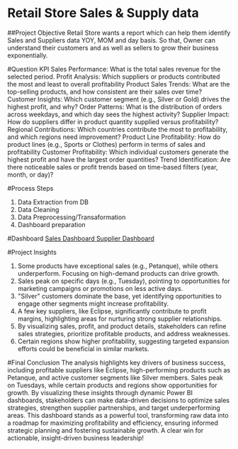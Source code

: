 # Retail Store Sales & Supply data
##Project Objective
Retail Store wants a report which can help them identify Sales and Suppliers data YOY, MOM and day basis. So that, Owner can understand their customers and as well as sellers to grow their business exponentially.

#Question KPI
Sales Performance: What is the total sales revenue for the selected period.
Profit Analysis: Which suppliers or products contributed the most and least to overall profitability
Product Sales Trends: What are the top-selling products, and how consistent are their sales over time?
Customer Insights: Which customer segment (e.g., Silver or Gold) drives the highest profit, and why?
Order Patterns: What is the distribution of orders across weekdays, and which day sees the highest activity?
Supplier Impact: How do suppliers differ in product quantity supplied versus profitability?
Regional Contributions: Which countries contribute the most to profitability, and which regions need improvement?
Product Line Profitability: How do product lines (e.g., Sports or Clothes) perform in terms of sales and profitability
Customer Profitability: Which individual customers generate the highest profit and have the largest order quantities?
Trend Identification: Are there noticeable sales or profit trends based on time-based filters (year, month, or day)?

#Process Steps
1. Data Extraction from DB
2. Data Cleaning
3. Data Preprocessing/Transaformation
4. Dashboard preparation

#Dashboard
<a href="https://github.com/GarvGupta104/PoweBI/blob/main/RetailStore_SalesDashboard_1.png"> Sales Dashboard </a>
<a href="https://github.com/GarvGupta104/PoweBI/blob/main/RetailStore_SuppliersDashboard_2.png"> Supplier Dashboard </a>

#Project Insights
1. Some products have exceptional sales (e.g., Petanque), while others underperform. Focusing on high-demand products can drive growth.
2. Sales peak on specific days (e.g., Tuesday), pointing to opportunities for marketing campaigns or promotions on less active days.
3. "Silver" customers dominate the base, yet identifying opportunities to engage other segments might increase profitability.
4. A few key suppliers, like Eclipse, significantly contribute to profit margins, highlighting areas for nurturing strong supplier relationships.
5. By visualizing sales, profit, and product details, stakeholders can refine sales strategies, prioritize profitable products, and address weaknesses.
6. Certain regions show higher profitability, suggesting targeted expansion efforts could be beneficial in similar markets.

#Final Conclusion
The analysis highlights key drivers of business success, including profitable suppliers like Eclipse, high-performing products such as Petanque, and active customer segments like Silver members. Sales peak on Tuesdays, while certain products and regions show opportunities for growth. By visualizing these insights through dynamic Power BI dashboards, stakeholders can make data-driven decisions to optimize sales strategies, strengthen supplier partnerships, and target underperforming areas. This dashboard stands as a powerful tool, transforming raw data into a roadmap for maximizing profitability and efficiency, ensuring informed strategic planning and fostering sustainable growth. A clear win for actionable, insight-driven business leadership!


